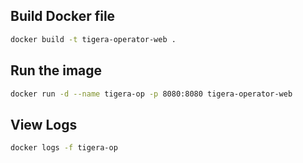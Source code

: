 ## Build Docker file

```bash
docker build -t tigera-operator-web .
```

## Run the image

```bash
docker run -d --name tigera-op -p 8080:8080 tigera-operator-web
```

## View Logs

```bash
docker logs -f tigera-op
```